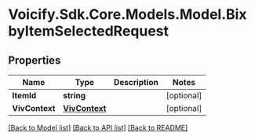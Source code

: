 # Voicify.Sdk.Core.Models.Model.BixbyItemSelectedRequest
## Properties

Name | Type | Description | Notes
------------ | ------------- | ------------- | -------------
**ItemId** | **string** |  | [optional] 
**VivContext** | [**VivContext**](VivContext.md) |  | [optional] 

[[Back to Model list]](../README.md#documentation-for-models) [[Back to API list]](../README.md#documentation-for-api-endpoints) [[Back to README]](../README.md)

